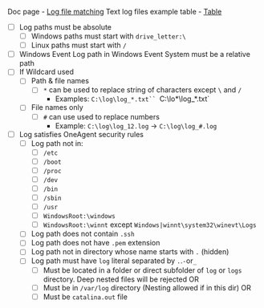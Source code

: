 Doc page - [Log file matching](https://www.dynatrace.com/support/help/shortlink/log-monitoring-custom-source#log-file-matching)
Text log files example table - [Table](https://www.dynatrace.com/support/help/how-to-use-dynatrace/log-monitoring/acquire-log-data/add-log-files-manually-v2#:~:text=sources%20and%20storage-,Example%3A,-If%20you%20have)
- [ ] Log paths must be absolute
	- [ ] Windows paths must start with `drive_letter:\`
	- [ ] Linux paths must start with `/`
- [ ] Windows Event Log path in Windows Event System must be a relative path
- [ ] If Wildcard used
	- [ ] Path & file names
		- [ ] `*` can be used to replace string of characters except `\` and `/`
			- Examples: 
			  `C:\log\log_*.txt``
			  `C:\lo*\log_*.txt`
	- [ ] File names only
		- [ ] `#` can use used to replace numbers
			- Example:
			  `C:\log\log_12.log` -> `C:\log\log_#.log`
- [ ] Log satisfies OneAgent security rules
	- [ ] Log path not in:
		- [ ] `/etc`
		- [ ] `/boot`
		- [ ] `/proc`
		- [ ] `/dev`
		- [ ] `/bin`
		- [ ] `/sbin`
		- [ ] `/usr`
		- [ ] `WindowsRoot:\windows`
		- [ ] `WindowsRoot:\winnt` except `Windows|winnt\system32\winevt\Logs`
	- [ ] Log path does not contain `.ssh`
	- [ ] Log path does not have `.pem` extension
	- [ ] Log path not in directory whose name starts with `.` (hidden)
	- [ ] Log path must have `log` literal separated by `.`.`-`or`_` 
		- [ ] Must be located in a folder or direct subfolder of `log` or `logs` directory. Deep nested files will be rejected OR
		- [ ] Must be in `/var/log` directory (Nesting allowed if in this dir) OR
		- [ ] Must be `catalina.out` file
